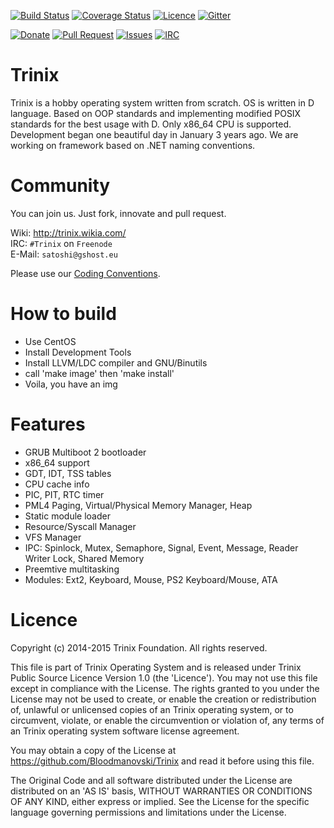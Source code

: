 [![Build Status](https://travis-ci.org/Bloodmanovski/Trinix.svg)](https://travis-ci.org/Bloodmanovski/Trinix)
[![Coverage Status](https://coveralls.io/repos/Bloodmanovski/Trinix/badge.svg?branch=master&service=github)](https://coveralls.io/github/Bloodmanovski/Trinix?branch=master)
[![Licence](https://img.shields.io/badge/Licence-TPSL-blue.svg)](https://github.com/Bloodmanovski/Trinix/blob/master/LICENCE)
[![Gitter](https://badges.gitter.im/Join%20Chat.svg)](https://gitter.im/Bloodmanovski/Trinix?utm_source=badge&utm_medium=badge&utm_campaign=pr-badge)

[![Donate](https://img.shields.io/badge/Bitcoin-Donate-blue.svg)](https://www.coinbase.com/checkouts/ac2ed28efccef2466352283006ef450c)
[![Pull Request](http://githubbadges.herokuapp.com/Bloodmanovski/Trinix/pulls)](https://github.com/Bloodmanovski/Trinix/issues)
[![Issues](http://githubbadges.herokuapp.com/Bloodmanovski/Trinix/issues)](https://github.com/Bloodmanovski/Trinix/pulls)
[![IRC](https://img.shields.io/badge/IRC-%23Trinix-orange.svg)](irc://irc.freenode.net/Trinix)

# Trinix #
Trinix is a hobby operating system written from scratch. OS is written in D language.
Based on OOP standards and implementing modified POSIX standards for the best usage with D. Only x86_64 CPU is supported.
Development began one beautiful day in January 3 years ago.
We are working on framework based on .NET naming conventions.


# Community #
You can join us. Just fork, innovate and pull request.

Wiki: http://trinix.wikia.com/  
IRC: `#Trinix` on `Freenode`  
E-Mail: `satoshi@gshost.eu`

Please use our [Coding Conventions](https://github.com/Bloodmanovski/Trinix/blob/master/CC.md).


# How to build #
* Use CentOS
* Install Development Tools
* Install LLVM/LDC compiler and GNU/Binutils
* call 'make image' then 'make install'
* Voila, you have an img


# Features #
* GRUB Multiboot 2 bootloader
* x86_64 support
* GDT, IDT, TSS tables
* CPU cache info
* PIC, PIT, RTC timer
* PML4 Paging, Virtual/Physical Memory Manager, Heap
* Static module loader
* Resource/Syscall Manager
* VFS Manager
* IPC: Spinlock, Mutex, Semaphore, Signal, Event, Message, Reader Writer Lock, Shared Memory
* Preemtive multitasking
* Modules: Ext2, Keyboard, Mouse, PS2 Keyboard/Mouse, ATA
	
	
# Licence #
Copyright (c) 2014-2015 Trinix Foundation. All rights reserved.
 
This file is part of Trinix Operating System and is released under Trinix 
Public Source Licence Version 1.0 (the 'Licence'). You may not use this file
except in compliance with the License. The rights granted to you under the
License may not be used to create, or enable the creation or redistribution
of, unlawful or unlicensed copies of an Trinix operating system, or to
circumvent, violate, or enable the circumvention or violation of, any terms
of an Trinix operating system software license agreement.
 
You may obtain a copy of the License at
https://github.com/Bloodmanovski/Trinix and read it before using this file.
 
The Original Code and all software distributed under the License are
distributed on an 'AS IS' basis, WITHOUT WARRANTIES OR CONDITIONS OF ANY 
KIND, either express or implied. See the License for the specific language
governing permissions and limitations under the License.
